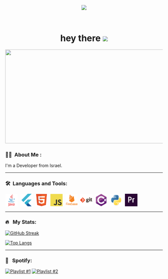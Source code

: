 <p align="center"><img src="https://media.giphy.com/media/M9gbBd9nbDrOTu1Mqx/giphy.gif" width="100"/></p>
<p align="center">
</p>
<p align="center"><img src="https://komarev.com/ghpvc/?username=OfekiAlm&style=flat-square&color=orange" alt=""></p>

<h1 align="center">hey there <img src="https://media.giphy.com/media/hvRJCLFzcasrR4ia7z/giphy.gif" width="30px"></h1>

<p align="center"><img src="https://media.giphy.com/media/dWesBcTLavkZuG35MI/giphy.gif" width="600" height="300"  /></p>

### :technologist: &nbsp;About Me :

I'm a Developer from Israel.

---

### 🛠 &nbsp;Languages and Tools:

<p>
<img src="https://github.com/devicons/devicon/blob/master/icons/java/java-original-wordmark.svg" title="Java" alt="Java" width="40" height="40"/>&nbsp;
<img src="https://github.com/devicons/devicon/blob/master/icons/flutter/flutter-original.svg" title="Flutter" alt="Flutter" width="40" height="40"/>&nbsp;
<img src="https://github.com/devicons/devicon/blob/master/icons/html5/html5-original.svg" title="HTML5" alt="HTML" width="40" height="40"/>&nbsp;
<img src="https://github.com/devicons/devicon/blob/master/icons/javascript/javascript-original.svg" title="JavaScript" alt="JavaScript" width="40" height="40"/>&nbsp;
<img src="https://github.com/devicons/devicon/blob/master/icons/firebase/firebase-plain-wordmark.svg" title="Firebase" alt="Firebase" width="40" height="40"/>&nbsp;
<img src="https://github.com/devicons/devicon/blob/master/icons/git/git-original-wordmark.svg" title="Git" **alt="Git" width="40" height="40"/>&nbsp;
<img src="https://github.com/devicons/devicon/blob/master/icons/csharp/csharp-original.svg" title="#C" **alt="#C" width="40" height="40"/>&nbsp;
<img src="https://github.com/devicons/devicon/blob/master/icons/python/python-original.svg" title="Python" **alt="Python" width="40" height="40"/>&nbsp;
<img src="  https://github.com/devicons/devicon/blob/master/icons/premierepro/premierepro-plain.svg" title="premiere pro" **alt="premiere pro" width="40" height="40"/>&nbsp;


  

</p>

---

### 🔥 &nbsp; My Stats:
[![GitHub Streak](http://github-readme-streak-stats.herokuapp.com?user=OfekiAlm&theme=dark&background=000000)](https://git.io/streak-stats)

[![Top Langs](https://github-readme-stats.vercel.app/api/top-langs/?username=OfekiAlm&layout=compact&theme=vision-friendly-dark)](https://github.com/anuraghazra/github-readme-stats)

---
### 🎵 &nbsp; Spotify:
[![Playlist #1](https://spotify-github-readme.vercel.app/api/spotify)](https://open.spotify.com/playlist/5QYtOL4WQjZFv58AH1lZjO?si=04c7216343df4295)
[![Playlist #2](https://spotify-github-readme.vercel.app/api/spotify)](https://open.spotify.com/playlist/35hlGoobs1CIFafvxROmaR?si=b21c33a74ca04f0a)


